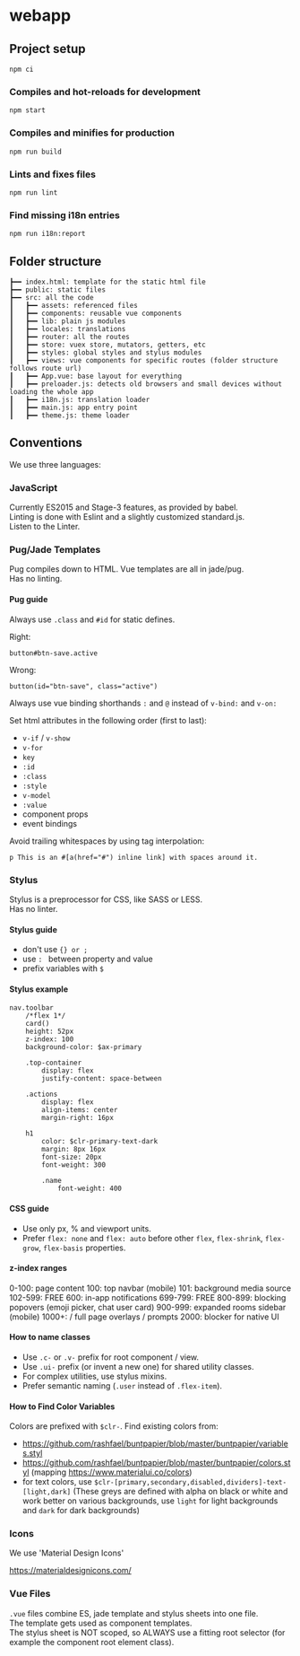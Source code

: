 # webapp

## Project setup
```
npm ci
```

### Compiles and hot-reloads for development
```
npm start
```

### Compiles and minifies for production
```
npm run build
```

### Lints and fixes files
```
npm run lint
```

### Find missing i18n entries
```
npm run i18n:report
```

## Folder structure
```
┣━━ index.html: template for the static html file
┣━━ public: static files
┣━━ src: all the code
┃   ┣━━ assets: referenced files
┃   ┣━━ components: reusable vue components
┃   ┣━━ lib: plain js modules
┃   ┣━━ locales: translations
┃   ┣━━ router: all the routes
┃   ┣━━ store: vuex store, mutators, getters, etc
┃   ┣━━ styles: global styles and stylus modules
┃   ┣━━ views: vue components for specific routes (folder structure follows route url)
┃   ┣━━ App.vue: base layout for everything
┃   ┣━━ preloader.js: detects old browsers and small devices without loading the whole app
┃   ┣━━ i18n.js: translation loader
┃   ┣━━ main.js: app entry point
┃   ┣━━ theme.js: theme loader
```

## Conventions

We use three languages:

### JavaScript
Currently ES2015 and Stage-3 features, as provided by babel.  
Linting is done with Eslint and a slightly customized standard.js.  
Listen to the Linter.

### Pug/Jade Templates
Pug compiles down to HTML.
Vue templates are all in jade/pug.  
Has no linting.

#### Pug guide
Always use `.class` and `#id` for static defines.

Right:
```
button#btn-save.active
```
Wrong:
```
button(id="btn-save", class="active")
```

Always use vue binding shorthands `:` and `@` instead of `v-bind:` and `v-on:`

Set html attributes in the following order (first to last):
- `v-if` / `v-show`
- `v-for`
- `key`
- `:id`
- `:class`
- `:style`
- `v-model`
- `:value`
- component props
- event bindings

Avoid trailing whitespaces by using tag interpolation:
```
p This is an #[a(href="#") inline link] with spaces around it.
```

### Stylus
Stylus is a preprocessor for CSS, like SASS or LESS.  
Has no linter.

#### Stylus guide
- don't use `{} or ;`
- use `: ` between property and value
- prefix variables with `$`

#### Stylus example
```stylus
nav.toolbar
	/*flex 1*/
	card()
	height: 52px
	z-index: 100
	background-color: $ax-primary

	.top-container
		display: flex
		justify-content: space-between

	.actions
		display: flex
		align-items: center
		margin-right: 16px

	h1
		color: $clr-primary-text-dark
		margin: 8px 16px
		font-size: 20px
		font-weight: 300

		.name
			font-weight: 400
```

#### CSS guide
- Use only px, % and viewport units.
- Prefer `flex: none` and `flex: auto` before other `flex`, `flex-shrink`, `flex-grow`, `flex-basis` properties.

#### z-index ranges

0-100: page content
100: top navbar (mobile)
101: background media source
102-599: FREE
600: in-app notifications
699-799: FREE
800-899: blocking popovers (emoji picker, chat user card)
900-999: expanded rooms sidebar (mobile)
1000+:  / full page overlays / prompts
2000: blocker for native UI


#### How to name classes
- Use `.c-` or `.v-` prefix for root component / view.
- Use `.ui-` prefix (or invent a new one) for shared utility classes.
- For complex utilities, use stylus mixins.
- Prefer semantic naming (`.user` instead of `.flex-item`).


#### How to Find Color Variables
Colors are prefixed with `$clr-`.
Find existing colors from:
- https://github.com/rashfael/buntpapier/blob/master/buntpapier/variables.styl
- https://github.com/rashfael/buntpapier/blob/master/buntpapier/colors.styl (mapping https://www.materialui.co/colors)
- for text colors, use `$clr-[primary,secondary,disabled,dividers]-text-[light,dark]` (These greys are defined with alpha on black or white and work better on various backgrounds, use `light` for light backgrounds and `dark` for dark backgrounds)

### Icons
We use 'Material Design Icons'

https://materialdesignicons.com/


### Vue Files
`.vue` files combine ES, jade template and stylus sheets into one file.  
The template gets used as component templates.  
The stylus sheet is NOT scoped, so ALWAYS use a fitting root selector (for example the component root element class).
